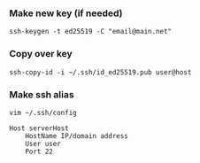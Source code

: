 ### Make new key (if needed)
```
ssh-keygen -t ed25519 -C "email@main.net"
```

### Copy over key
```
ssh-copy-id -i ~/.ssh/id_ed25519.pub user@host
```

### Make ssh alias
`vim ~/.ssh/config`
```
Host serverHost
    HostName IP/domain address
    User user
    Port 22
```

